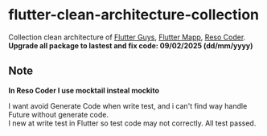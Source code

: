 # flutter-clean-architecture-collection

Collection clean architecture of [Flutter Guys](https://www.youtube.com/watch?v=7V_P6dovixg), [Flutter Mapp](https://www.youtube.com/watch?v=SmJB8cy8emU), [Reso Coder](https://www.youtube.com/watch?v=dc3B_mMrZ-Q). **Upgrade all package to lastest and fix code: 09/02/2025 (dd/mm/yyyy)**

## Note

**In Reso Coder I use mocktail insteal mockito**

I want avoid Generate Code when write test, and i can't find way handle Future without generate code.
<br/>
I new at write test in Flutter so test code may not correctly. All test passed.
